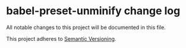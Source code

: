 # babel-preset-unminify change log

All notable changes to this project will be documented in this file.

This project adheres to [Semantic Versioning](http://semver.org/).
